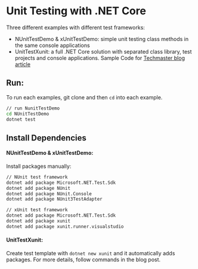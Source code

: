 # Unit Testing with .NET Core
Three different examples with different test frameworks:
* NUnitTestDemo & xUnitTestDemo: simple unit testing class methods in the same console applications
* UnitTestXunit: a full .NET Core solution with separated class library, test projects and console applications. Sample Code for [Techmaster blog article](https://techmaster.vn/posts/34532/unit-testing-ung-dung-c-dung-net-core-va-visual-studio-code)

## Run:

To run each examples, git clone and then `cd` into each example.
```bash
// run NunitTestDemo
cd NUnitTestDemo
dotnet test
```

## Install Dependencies

#### NUnitTestDemo & xUnitTestDemo:

Install packages manually:
```bash
// NUnit test framework
dotnet add package Microsoft.NET.Test.Sdk	
dotnet add package NUnit
dotnet add package NUnit.Console
dotnet add package NUnit3TestAdapter
```

```bash
// xUnit test framework
dotnet add package Microsoft.NET.Test.Sdk
dotnet add package xunit
dotnet add package xunit.runner.visualstudio
```

#### UnitTestXunit: 
Create test template with `dotnet new xunit` and it automatically adds packages. For more details, follow commands in the blog post.